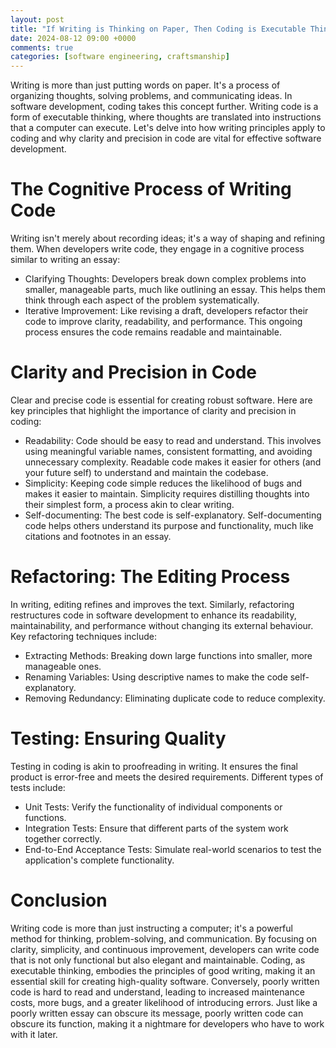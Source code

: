 ```yaml
---
layout: post
title: "If Writing is Thinking on Paper, Then Coding is Executable Thinking"
date: 2024-08-12 09:00 +0000
comments: true
categories: [software engineering, craftsmanship]
---
```


Writing is more than just putting words on paper. It's a process of organizing thoughts, solving problems, and communicating ideas. In software development, coding takes this concept further. Writing code is a form of executable thinking, where thoughts are translated into instructions that a computer can execute. Let's delve into how writing principles apply to coding and why clarity and precision in code are vital for effective software development.

# The Cognitive Process of Writing Code

Writing isn't merely about recording ideas; it's a way of shaping and refining them. When developers write code, they engage in a cognitive process similar to writing an essay:

* Clarifying Thoughts: Developers break down complex problems into smaller, manageable parts, much like outlining an essay. This helps them think through each aspect of the problem systematically.
* Iterative Improvement: Like revising a draft, developers refactor their code to improve clarity, readability, and performance. This ongoing process ensures the code remains readable and maintainable.

# Clarity and Precision in Code

Clear and precise code is essential for creating robust software. Here are key principles that highlight the importance of clarity and precision in coding:

* Readability: Code should be easy to read and understand. This involves using meaningful variable names, consistent formatting, and avoiding unnecessary complexity. Readable code makes it easier for others (and your future self) to understand and maintain the codebase.
* Simplicity: Keeping code simple reduces the likelihood of bugs and makes it easier to maintain. Simplicity requires distilling thoughts into their simplest form, a process akin to clear writing.
* Self-documenting: The best code is self-explanatory. Self-documenting code helps others understand its purpose and functionality, much like citations and footnotes in an essay.

# Refactoring: The Editing Process

In writing, editing refines and improves the text. Similarly, refactoring restructures code in software development to enhance its readability, maintainability, and performance without changing its external behaviour. Key refactoring techniques include:

* Extracting Methods: Breaking down large functions into smaller, more manageable ones.
* Renaming Variables: Using descriptive names to make the code self-explanatory.
* Removing Redundancy: Eliminating duplicate code to reduce complexity.

# Testing: Ensuring Quality

Testing in coding is akin to proofreading in writing. It ensures the final product is error-free and meets the desired requirements. Different types of tests include:

* Unit Tests: Verify the functionality of individual components or functions.
* Integration Tests: Ensure that different parts of the system work together correctly.
* End-to-End Acceptance Tests: Simulate real-world scenarios to test the application's complete functionality.

# Conclusion

Writing code is more than just instructing a computer; it's a powerful method for thinking, problem-solving, and communication. By focusing on clarity, simplicity, and continuous improvement, developers can write code that is not only functional but also elegant and maintainable. Coding, as executable thinking, embodies the principles of good writing, making it an essential skill for creating high-quality software. Conversely, poorly written code is hard to read and understand, leading to increased maintenance costs, more bugs, and a greater likelihood of introducing errors. Just like a poorly written essay can obscure its message, poorly written code can obscure its function, making it a nightmare for developers who have to work with it later.